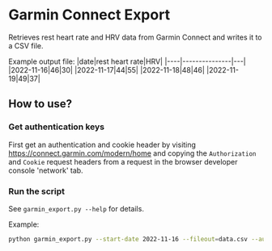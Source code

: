 # Garmin Connect Export

Retrieves rest heart rate and HRV data from Garmin Connect and writes it to a CSV file.

Example output file:
|date|rest heart rate|HRV|
|----|---------------|---|
|2022-11-16|46|30|
|2022-11-17|44|55|
|2022-11-18|48|46|
|2022-11-19|49|37|

## How to use?

### Get authentication keys
First get an authentication and cookie header by visiting https://connect.garmin.com/modern/home 
and copying the `Authorization` and `Cookie` request headers from a request in the browser developer console 'network' tab.

### Run the script
See `garmin_export.py --help` for details.

Example:
```bash
python garmin_export.py --start-date 2022-11-16 --fileout=data.csv --auth-header="Bearer XXX" --cookie-header="GARMIN-SSO=1; GarminNoCache=true; XXXX"
```
